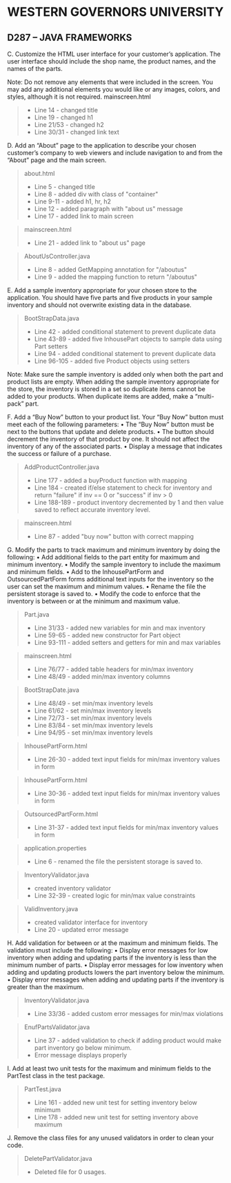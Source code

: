 # WESTERN GOVERNORS UNIVERSITY
## D287 – JAVA FRAMEWORKS
C.  Customize the HTML user interface for your customer’s application. The user interface should include the shop name, the product names, and the names of the parts.

Note: Do not remove any elements that were included in the screen. You may add any additional elements you would like or any images, colors, and styles, although it is not required.
mainscreen.html
> + Line 14 - changed title
> + Line 19 - changed h1
> + Line 21/53 - changed h2
> + Line 30/31 - changed link text

D.  Add an “About” page to the application to describe your chosen customer’s company to web viewers and include navigation to and from the “About” page and the main screen.
> about.html
> + Line 5 - changed title
> + Line 8 - added div with class of "container"
> + Line 9-11 - added h1, hr, h2
> + Line 12 - added paragraph with "about us" message
> + Line 17 - added link to main screen

> mainscreen.html
> + Line 21 - added link to "about us" page

> AboutUsController.java
> + Line 8 - added GetMapping annotation for "/aboutus"
> + Line 9 - added the mapping function to return "/aboutus"

E.  Add a sample inventory appropriate for your chosen store to the application. You should have five parts and five products in your sample inventory and should not overwrite existing data in the database.
> BootStrapData.java
> + Line 42 - added conditional statement to prevent duplicate data
> + Line 43-89 - added five InhousePart objects to sample data using Part setters
> + Line 94 - added conditional statement to prevent duplicate data
> + Line 96-105 - added five Product objects using setters

Note: Make sure the sample inventory is added only when both the part and product lists are empty. When adding the sample inventory appropriate for the store, the inventory is stored in a set so duplicate items cannot be added to your products. When duplicate items are added, make a “multi-pack” part.

F.  Add a “Buy Now” button to your product list. Your “Buy Now” button must meet each of the following parameters:
•  The “Buy Now” button must be next to the buttons that update and delete products.
• The button should decrement the inventory of that product by one. It should not affect the inventory of any of the associated parts.
•  Display a message that indicates the success or failure of a purchase.
>AddProductController.java
> + Line 177 - added a buyProduct function with mapping
> + Line 184 - created if/else statement to check for inventory and return "failure" if inv == 0 or "success" if inv > 0
> + Line 188-189 - product inventory decremented by 1 and then value saved to reflect accurate inventory level.

>mainscreen.html
> + Line 87 - added "buy now" button with correct mapping

G.  Modify the parts to track maximum and minimum inventory by doing the following:
•  Add additional fields to the part entity for maximum and minimum inventory.
•  Modify the sample inventory to include the maximum and minimum fields.
•  Add to the InhousePartForm and OutsourcedPartForm forms additional text inputs for the inventory so the user can set the maximum and minimum values.
•  Rename the file the persistent storage is saved to.
•  Modify the code to enforce that the inventory is between or at the minimum and maximum value.
>Part.java
> + Line 31/33 - added new variables for min and max inventory
> + Line 59-65 - added new constructor for Part object
> + Line 93-111 - added setters and getters for min and max variables

>mainscreen.html
> + Line 76/77 - added table headers for min/max inventory
> + Line 48/49 - added min/max inventory columns

>BootStrapDate.java
> + Line 48/49 - set min/max inventory levels
> + Line 61/62 - set min/max inventory levels
> + Line 72/73 - set min/max inventory levels
> + Line 83/84 - set min/max inventory levels
> + Line 94/95 - set min/max inventory levels

> InhousePartForm.html
> + Line 26-30 - added text input fields for min/max inventory values in form

> InhousePartForm.html
> + Line 30-36 - added text input fields for min/max inventory values in form

> OutsourcedPartForm.html
> + Line 31-37 - added text input fields for min/max inventory values in form

>application.properties
> + Line 6 - renamed the file the persistent storage is saved to.

>InventoryValidator.java
> + created inventory validator
> + Line 32-39 - created logic for min/max value constraints

>ValidInventory.java
> + created validator interface for inventory
> + Line 20 - updated error message

H.  Add validation for between or at the maximum and minimum fields. The validation must include the following:
•  Display error messages for low inventory when adding and updating parts if the inventory is less than the minimum number of parts.
•  Display error messages for low inventory when adding and updating products lowers the part inventory below the minimum.
•  Display error messages when adding and updating parts if the inventory is greater than the maximum.
>InventoryValidator.java
> + Line 33/36 - added custom error messages for min/max violations

>EnufPartsValidator.java
> + Line 37 - added validation to check if adding product would make part inventory go below minimum.
> + Error message displays properly

I.  Add at least two unit tests for the maximum and minimum fields to the PartTest class in the test package.
>PartTest.java
> + Line 161 - added new unit test for setting inventory below minimum
> + Line 178 - added new unit test for setting inventory above maximum

J.  Remove the class files for any unused validators in order to clean your code.
>DeletePartValidator.java
> + Deleted file for 0 usages.
